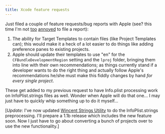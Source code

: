 ```yaml
---
title: Xcode feature requests
---
```


Just filed a couple of feature requests/bug reports with Apple (see? this time I'm not [too](http://www.wincent.com/a/about/wincent/weblog/archives/2006/02/two_annoying_xc.php) [annoyed](http://www.wincent.com/a/about/wincent/weblog/archives/2006/02/xcode_inputoutp.php) to file a report):

1.  The ability for Target Templates to contain files (like Project Templates can); this would make it a heck of a lot easier to do things like adding preference panes to existing projects.
2.  Apple should update their templates to use "en" for the `CFBundleDevelopmentRegion` setting and the `lproj` folder, bringing them into line with their own recommendations; as things currently stand if a developer wants to do the right thing and actually follow Apple's recommendations he/she must make this fiddly changes by hand *for every single project*.

These get added to my previous request to have Info.plist processing work on InfoPlist.strings files as well. Wonder when Apple will do that one... I may just have to quickly whip something up to do it myself...

\[*Update*: I've now updated [Wincent Strings Utility](http://strings.wincent.com/) to do the InfoPlist.strings preprocessing. I'll prepare a 1.1b release which includes the new feature soon. Now I just have to go about converting a bunch of projects over to use the new functionality.\]
